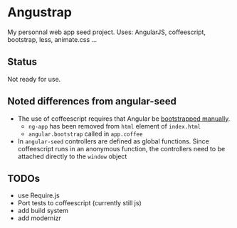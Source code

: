 # Angustrap

My personnal web app seed project. 
Uses: AngularJS, coffeescript, bootstrap, less, animate.css ... 

## Status

Not ready for use.

## Noted differences from angular-seed
* The use of coffeescript requires that Angular be [bootstrapped manually](http://docs.angularjs.org/guide/bootstrap).
	* `ng-app` has been removed from `html` element of `index.html`
	* `angular.bootstrap` called in  `app.coffee`
* In `angular-seed` controllers are defined as global functions.  Since coffeescript runs in an anonymous function, the controllers need to be attached directly to the `window` object

## TODOs

* use Require.js
* Port tests to coffeescript (currently still js)
* add build system
* add modernizr
